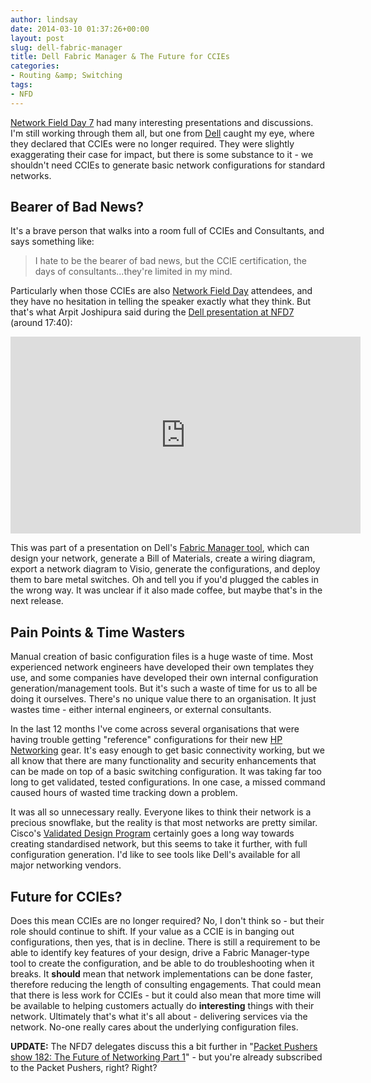 ```yaml
---
author: lindsay
date: 2014-03-10 01:37:26+00:00
layout: post
slug: dell-fabric-manager
title: Dell Fabric Manager & The Future for CCIEs
categories:
- Routing &amp; Switching
tags:
- NFD
---
```


[Network Field Day 7](http://techfieldday.com/event/nfd7/) had many interesting presentations and discussions. I'm still working through them all, but one from [Dell](http://www.dell.com/) caught my eye, where they declared that CCIEs were no longer required. They were slightly exaggerating their case for impact, but there is some substance to it - we shouldn't need CCIEs to generate basic network configurations for standard networks.


## Bearer of Bad News?


It's a brave person that walks into a room full of CCIEs and Consultants, and says something like:

> I hate to be the bearer of bad news, but the CCIE certification, the days of consultants...they're limited in my mind.


Particularly when those CCIEs are also [Network Field Day](http://techfieldday.com/event/nfd7/) attendees, and they have no hesitation in telling the speaker exactly what they think. But that's what Arpit Joshipura said during the [Dell presentation at NFD7](http://techfieldday.com/appearance/dell-networking-presents-at-networking-field-day-7/) (around 17:40):

<iframe width="560" height="315" src="https://www.youtube.com/embed/IwhFg2PMaFA?ecver=1" frameborder="0" allowfullscreen></iframe>

This was part of a presentation on Dell's [Fabric Manager tool](http://www.dell.com/nz/business/p/dell-fabric-manager/pd), which can design your network, generate a Bill of Materials, create a wiring diagram, export a network diagram to Visio, generate the configurations, and deploy them to bare metal switches. Oh and tell you if you'd plugged the cables in the wrong way. It was unclear if it also made coffee, but maybe that's in the next release.



## Pain Points & Time Wasters



Manual creation of basic configuration files is a huge waste of time. Most experienced network engineers have developed their own templates they use, and some companies have developed their own internal configuration generation/management tools. But it's such a waste of time for us to all be doing it ourselves. There's no unique value there to an organisation. It just wastes time - either internal engineers, or external consultants.

In the last 12 months I've come across several organisations that were having trouble getting "reference" configurations for their new [HP Networking](http://hp.com/go/networking) gear. It's easy enough to get basic connectivity working, but we all know that there are many functionality and security enhancements that can be made on top of a basic switching configuration. It was taking far too long to get validated, tested configurations. In one case, a missed command caused hours of wasted time tracking down a problem.

It was all so unnecessary really. Everyone likes to think their network is a precious snowflake, but the reality is that most networks are pretty similar. Cisco's [Validated Design Program](http://www.cisco.com/c/en/us/solutions/enterprise/validated-design-program/index.html) certainly goes a long way towards creating standardised network, but this seems to take it further, with full configuration generation. I'd like to see tools like Dell's available for all major networking vendors.



## Future for CCIEs?



Does this mean CCIEs are no longer required? No, I don't think so - but their role should continue to shift. If your value as a CCIE is in banging out configurations, then yes, that is in decline. There is still a requirement to be able to identify key features of your design, drive a Fabric Manager-type tool to create the configuration, and be able to do troubleshooting when it breaks. It **should** mean that network implementations can be done faster, therefore reducing the length of consulting engagements. That could mean that there is less work for CCIEs - but it could also mean that more time will be available to helping customers actually do **interesting** things with their network. Ultimately that's what it's all about - delivering services via the network. No-one really cares about the underlying configuration files.

**UPDATE:** The NFD7 delegates discuss this a bit further in "[Packet Pushers show 182: The Future of Networking Part 1](http://packetpushers.net/show-182-the-future-of-networking-part-1-as-inspired-by-nfd7/)" - but you're already subscribed to the Packet Pushers, right? Right?
